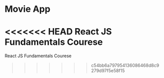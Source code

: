 # Movie App

<<<<<<< HEAD
React JS Fundamentals Courese
=======
React JS Fundamentals Courese
>>>>>>> c54bb6a797954136086468d8c9279d97f5e58f15
